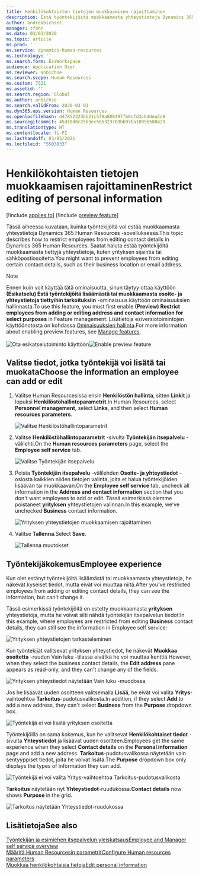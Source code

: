```yaml
---
title: Henkilökohtaisten tietojen muokkaamisen rajoittaminen
description: Estä työntekijöitä muokkaamasta yhteystietoja Dynamics 365 Human Resources -sovelluksessa.
author: andreabichsel
manager: tfehr
ms.date: 03/03/2020
ms.topic: article
ms.prod: ''
ms.service: dynamics-human-resources
ms.technology: ''
ms.search.form: EssWorkspace
audience: Application User
ms.reviewer: anbichse
ms.search.scope: Human Resources
ms.custom: 7521
ms.assetid: ''
ms.search.region: Global
ms.author: anbichse
ms.search.validFrom: 2020-03-03
ms.dyn365.ops.version: Human Resources
ms.openlocfilehash: d4785232dbb21c5f8a800497fb0cfd3c64dea2d8
ms.sourcegitcommit: 45d10d0c25b3ec585323709bb97ba1895b500429
ms.translationtype: HT
ms.contentlocale: fi-FI
ms.lasthandoff: 03/05/2021
ms.locfileid: "5503033"
---
```

# <a name="restrict-editing-of-personal-information"></a><span data-ttu-id="edb59-103">Henkilökohtaisten tietojen muokkaamisen rajoittaminen</span><span class="sxs-lookup"><span data-stu-id="edb59-103">Restrict editing of personal information</span></span>

[!include [applies to](../includes/applies-to-hr.md)]
[!include [preview feature](./includes/preview-feature.md)]

<span data-ttu-id="edb59-104">Tässä aiheessa kuvataan, kuinka työntekijöitä voi estää muokkaamasta yhteystietoja Dynamics 365 Human Resources -sovelluksessa.</span><span class="sxs-lookup"><span data-stu-id="edb59-104">This topic describes how to restrict employees from editing contact details in Dynamics 365 Human Resources.</span></span> <span data-ttu-id="edb59-105">Saatat haluta estää työntekijöitä muokkaamasta tiettyjä yhteystietoja, kuten yrityksen sijaintia tai sähköpostiosoitetta.</span><span class="sxs-lookup"><span data-stu-id="edb59-105">You might want to prevent employees from editing certain contact details, such as their business location or email address.</span></span>

> [!NOTE]
> <span data-ttu-id="edb59-106">Ennen kuin voit käyttää tätä ominaisuutta, sinun täytyy ottaa käyttöön **(Esikatselu) Estä työntekijöitä lisäämästä tai muokkaamasta osoite- ja yhteystietoja tiettyihin tarkoituksiin** -ominaisuus käyttöön ominaisuuksien hallinnasta.</span><span class="sxs-lookup"><span data-stu-id="edb59-106">To use this feature, you must first enable **(Preview) Restrict employees from adding or editing address and contact information for select purposes** in Feature management.</span></span> <span data-ttu-id="edb59-107">Lisätietoja esiversiotoimintojen käyttöönotosta on kohdassa [Ominaisuuksien hallinta](hr-admin-manage-features.md).</span><span class="sxs-lookup"><span data-stu-id="edb59-107">For more information about enabling preview features, see [Manage features](hr-admin-manage-features.md).</span></span><br><br><span data-ttu-id="edb59-108">![Ota esikatselutoiminto käyttöön](./media/hr-employee-self-service-restrict-enable.png)</span><span class="sxs-lookup"><span data-stu-id="edb59-108">![Enable preview feature](./media/hr-employee-self-service-restrict-enable.png)</span></span>

## <a name="choose-the-information-an-employee-can-add-or-edit"></a><span data-ttu-id="edb59-109">Valitse tiedot, jotka työntekijä voi lisätä tai muokata</span><span class="sxs-lookup"><span data-stu-id="edb59-109">Choose the information an employee can add or edit</span></span>

1. <span data-ttu-id="edb59-110">Valitse Human Resourcesissa ensin **Henkilöstön hallinta**, sitten **Linkit** ja lopuksi **Henkilöstöhallintoparametrit**.</span><span class="sxs-lookup"><span data-stu-id="edb59-110">In Human Resources, select **Personnel management**, select **Links**, and then select **Human resources parameters**.</span></span>

   ![Valitse Henkilöstöhallintoparametrit](./media/hr-employee-self-service-human-resources-parameters.png)

2. <span data-ttu-id="edb59-112">Valitse **Henkilöstöhallintoparametrit** -sivulta **Työntekijän itsepalvelu** -välilehti.</span><span class="sxs-lookup"><span data-stu-id="edb59-112">On the **Human resources parameters** page, select the **Employee self service** tab.</span></span>

   ![Valitse Työntekijän itsepalvelu](./media/hr-employee-self-service-tab.png)

3. <span data-ttu-id="edb59-114">Poista **Työntekijän itsepalvelu** -välilehden **Osoite- ja yhteystiedot** -osiosta kaikkien niiden tietojen valinta, joita et halua työntekijöiden lisäävän tai muokkaavan.</span><span class="sxs-lookup"><span data-stu-id="edb59-114">On the **Employee self service** tab, uncheck all information in the **Address and contact information** section that you don't want employees to add or edit.</span></span> <span data-ttu-id="edb59-115">Tässä esimerkissä olemme poistaneet **yrityksen** yhteystietojen valinnan.</span><span class="sxs-lookup"><span data-stu-id="edb59-115">In this example, we've unchecked **Business** contact information.</span></span>

   ![Yrityksen yhteystietojen muokkaamisen rajoittaminen](./media/hr-employee-self-service-restrict-business.png)

4. <span data-ttu-id="edb59-117">Valitse **Tallenna**.</span><span class="sxs-lookup"><span data-stu-id="edb59-117">Select **Save**.</span></span>

   ![Tallenna muutokset](./media/hr-employee-self-service-restrict-save.png)

## <a name="employee-experience"></a><span data-ttu-id="edb59-119">Työntekijäkokemus</span><span class="sxs-lookup"><span data-stu-id="edb59-119">Employee experience</span></span>

<span data-ttu-id="edb59-120">Kun olet estänyt työntekijöitä lisäämästä tai muokkaamasta yhteystietoja, he näkevät kyseiset tiedot, mutta eivät voi muuttaa niitä.</span><span class="sxs-lookup"><span data-stu-id="edb59-120">After you've restricted employees from adding or editing contact details, they can see the information, but can't change it.</span></span>

<span data-ttu-id="edb59-121">Tässä esimerkissä työntekijöitä on estetty muokkaamasta **yrityksen** yhteystietoja, mutta he voivat silti nähdä työntekijän itsepalvelun tiedot:</span><span class="sxs-lookup"><span data-stu-id="edb59-121">In this example, where employees are restricted from editing **Business** contact details, they can still see the information in Employee self service:</span></span>

![Yrityksen yhteystietojen tarkasteleminen](./media/hr-employee-self-service-restrict-view.png)

<span data-ttu-id="edb59-123">Kun työntekijät valitsevat yrityksen yhteystiedot, he näkevät **Muokkaa osoitetta** -ruudun Vain luku -tilassa eivätkä he voi muuttaa kenttiä.</span><span class="sxs-lookup"><span data-stu-id="edb59-123">However, when they select the business contact details, the **Edit address** pane appears as read-only, and they can't change any of the fields.</span></span>

![Yrityksen yhteystiedot näytetään Vain luku -muodossa](./media/hr-employee-self-service-restrict-read-only.png)

<span data-ttu-id="edb59-125">Jos he lisäävät uuden osoitteen valitsemalla **Lisää**, he eivät voi valita **Yritys**-vaihtoehtoa **Tarkoitus**-pudotusvalikosta.</span><span class="sxs-lookup"><span data-stu-id="edb59-125">In addition, if they select **Add** to add a new address, they can't select **Business** from the **Purpose** dropdown box.</span></span>

![Työntekijä ei voi lisätä yrityksen osoitetta](./media/hr-employee-self-service-restrict-add.png)

<span data-ttu-id="edb59-127">Työntekijöillä on sama kokemus, kun he valitsevat **Henkilökohtaiset tiedot** -sivulta **Yhteystiedot** ja lisäävät uuden osoitteen.</span><span class="sxs-lookup"><span data-stu-id="edb59-127">Employees get the same experience when they select **Contact details** on the **Personal information** page and add a new address.</span></span> <span data-ttu-id="edb59-128">**Tarkoitus**-pudotusvalikossa näytetään vain sentyyppiset tiedot, joita he voivat lisätä.</span><span class="sxs-lookup"><span data-stu-id="edb59-128">The **Purpose** dropdown box only displays the types of information they can add.</span></span> 

![Työntekijä ei voi valita Yritys-vaihtoehtoa Tarkoitus-pudotusvalikosta](./media/hr-employee-self-service-restrict-purpose.png)

<span data-ttu-id="edb59-130">**Tarkoitus** näytetään nyt **Yhteystiedot**-ruudukossa.</span><span class="sxs-lookup"><span data-stu-id="edb59-130">**Contact details** now shows **Purpose** in the grid.</span></span>

![Tarkoitus näytetään Yhteystiedot-ruudukossa](./media/hr-employee-self-service-restrict-purpose-grid.png)

## <a name="see-also"></a><span data-ttu-id="edb59-132">Lisätietoja</span><span class="sxs-lookup"><span data-stu-id="edb59-132">See also</span></span>

[<span data-ttu-id="edb59-133">Työntekijän ja esimiehen itsepalvelun yleiskatsaus</span><span class="sxs-lookup"><span data-stu-id="edb59-133">Employee and Manager self service overview</span></span>](hr-employee-manager-self-service-overview.md)<br>
[<span data-ttu-id="edb59-134">Määritä Human Resourcesin parametrit</span><span class="sxs-lookup"><span data-stu-id="edb59-134">Configure Human resources parameters</span></span>](hr-setup-parameters.md)<br>
[<span data-ttu-id="edb59-135">Muokkaa henkilökohtaisia tietoja</span><span class="sxs-lookup"><span data-stu-id="edb59-135">Edit personal information</span></span>](hr-employee-manager-self-service-edit-personal-information.md)